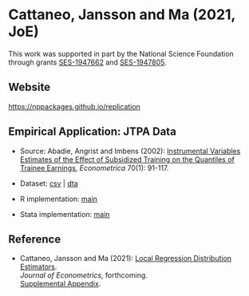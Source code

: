# Cattaneo, Jansson and Ma (2021, JoE)

This work was supported in part by the National Science Foundation through grants [SES-1947662](https://www.nsf.gov/awardsearch/showAward?AWD_ID=1947662) and [SES-1947805](https://www.nsf.gov/awardsearch/showAward?AWD_ID=1947805).

## Website 

https://nppackages.github.io/replication

## Empirical Application: JTPA Data

- Source: Abadie, Angrist and Imbens (2002): [Instrumental Variables Estimates of the Effect of Subsidized Training on the Quantiles of Trainee Earnings](https://doi.org/10.1111/1468-0262.00270), _Econometrica_ 70(1): 91-117.

- Dataset: [csv](jtpa.csv) | [dta](jtpa.dta)

- R implementation: [main](CJM_2020_JoE.R)

- Stata implementation: [main](CJM_2020_JoE.do)

## Reference

- Cattaneo, Jansson and Ma (2021): [Local Regression Distribution Estimators](https://rdpackages.github.io/references/Cattaneo-Jansson-Ma_2021_JoE.pdf).<br>
_Journal of Econometrics_, forthcoming.<br>
[Supplemental Appendix](https://nppackages.github.io/references/Cattaneo-Jansson-Ma_2021_JoE--Supplement.pdf).

<br><br>
